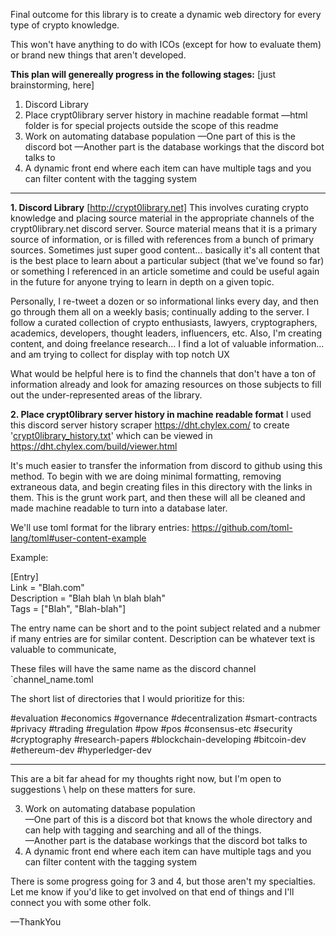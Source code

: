 Final outcome for this library is to create a dynamic web directory for every type of crypto knowledge.

This won't have anything to do with ICOs (except for how to evaluate them) or brand new things that aren't developed.

**This plan will genereally progress in the following stages:** [just brainstorming, here]
1. Discord Library
2. Place crypt0library server history in machine readable format
     —html folder is for special projects outside the scope of this readme
3. Work on automating database population 
     —One part of this is the discord bot
     —Another part is the database workings that the discord bot talks to
4. A dynamic front end where each item can have multiple tags and you can filter content with the tagging system

-----

**1. Discord Library**  [http://crypt0library.net]
This involves curating crypto knowledge and placing source material in the appropriate channels of the crypt0library.net discord server. Source material means that it is a primary source of information, or is filled with references from a bunch of primary sources. Sometimes just super good content... basically it's all content that is the best place to learn about a particular subject (that we've found so far) or something I referenced in an article sometime and could be useful again in the future for anyone trying to learn in depth on a given topic.

Personally, I re-tweet a dozen or so informational links every day, and then go through them all on a weekly basis; continually adding to the server.  I follow a curated collection of crypto enthusiasts, lawyers, cryptographers, academics, developers, thought leaders, influencers, etc. Also, I'm creating content, and doing freelance research... I find a lot of valuable information... and am trying to collect for display with top notch UX

What would be helpful here is to find the channels that don't have a ton of information already and look for amazing resources on those subjects to fill out the under-represented areas of the library.

**2. Place crypt0library server history in machine readable format**
I used this discord server history scraper https://dht.chylex.com/ to create '[crypt0library_history.txt](https://github.com/infominer33/crypto-library/blob/master/library/crypt0library_history.txt)' which can be viewed in https://dht.chylex.com/build/viewer.html

It's much easier to transfer the information from discord to github using this method. To begin with we are doing minimal formatting, removing extraneous data, and begin creating files in this directory with the links in them. This is the grunt work part, and then these will all be cleaned and made machine readable to turn into a database later. 

We'll use toml format for the library entries:
https://github.com/toml-lang/toml#user-content-example

Example:

[Entry] <br/>
Link = "Blah.com"<br/>
Description = "Blah blah \n blah blah"<br/>
Tags = ["Blah", "Blah-blah"]<br/>

The entry name can be short and to the point subject related and a nubmer if many entries are for similar content.
Description can be whatever text is valuable to communicate, 

These files will have the same name as the discord channel `channel_name.toml

The short list of directories that I would prioritize for this:

#evaluation 
#economics 
#governance 
#decentralization 
#smart-contracts 
#privacy 
#trading 
#regulation 
#pow 
#pos 
#consensus-etc 
#security 
#cryptography 
#research-papers 
#blockchain-developing 
#bitcoin-dev 
#ethereum-dev 
#hyperledger-dev

---

This are a bit far ahead for my thoughts right now, but I'm open to suggestions \ help on these matters for sure.

3. Work on automating database population <br/>
     —One part of this is a discord bot that knows the whole directory and can help with tagging and searching and all of the things.</br>
     —Another part is the database workings that the discord bot talks to
4. A dynamic front end where each item can have multiple tags and you can filter content with the tagging system


There is some progress going for 3 and 4, but those aren't my specialties. Let me know if you'd like to get involved on that end of things and I'll connect you with some other folk.

—ThankYou
